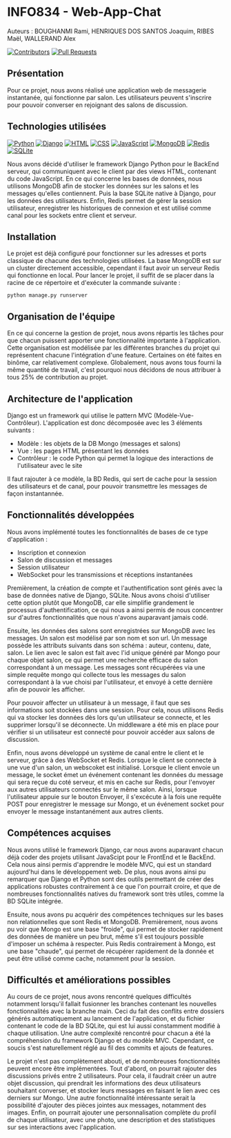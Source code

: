 # INFO834 - Web-App-Chat

Auteurs : BOUGHANMI Rami, HENRIQUES DOS SANTOS Joaquim, RIBES Maël, WALLERAND Alex

[![Contributors](https://img.shields.io/github/contributors/MaelRibes/Web-App-Chat)](https://github.com/MaelRibes/Web-App-Chat/graphs/contributors)
[![Pull Requests](https://img.shields.io/github/issues-pr-closed/MaelRibes/Web-App-Chat)](https://github.com/MaelRibes/Web-App-Chat/pulls?q=is%3Apr+is%3Aclosed)

## Présentation

Pour ce projet, nous avons réalisé une application web de messagerie instantanée, qui fonctionne par salon. Les
utilisateurs peuvent s'inscrire pour pouvoir converser en rejoignant des salons de discussion.

## Technologies utilisées

[![Python](https://img.shields.io/badge/Python-3776AB?style=for-the-badge&logo=python&logoColor=white)](https://www.python.org/)
[![Django](https://img.shields.io/badge/Django-092E20?style=for-the-badge&logo=django&logoColor=white)](https://www.djangoproject.com/)
[![HTML](https://img.shields.io/badge/HTML-239120?style=for-the-badge&logo=html5&logoColor=white)](https://developer.mozilla.org/fr/docs/Web/HTML)
[![CSS](https://img.shields.io/badge/CSS-239120?&style=for-the-badge&logo=css3&logoColor=white)](https://img.shields.io/badge/CSS-239120?&style=for-the-badge&logo=css3&logoColor=white)
[![JavaScript](https://img.shields.io/badge/JavaScript-323330?style=for-the-badge&logo=javascript&logoColor=F7DF1E)](https://www.javascript.com/)
[![MongoDB](https://img.shields.io/badge/MongoDB-%234ea94b.svg?style=for-the-badge&logo=mongodb&logoColor=white)](https://www.mongodb.com/fr-fr)
[![Redis](https://img.shields.io/badge/redis-%23DD0031.svg?style=for-the-badge&logo=redis&logoColor=white)](https://redis.io/)
[![SQLite](https://img.shields.io/badge/SQLite-07405E?style=for-the-badge&logo=sqlite&logoColor=white)](https://www.sqlite.org/index.html)

Nous avons décidé d'utiliser le framework Django Python pour le BackEnd serveur, qui communiquent avec le client par des
views HTML, contenant du code JavaScript. En ce qui concerne les bases de données, nous utilisons MongoDB afin de
stocker les données sur les salons et les messages qu'elles contiennent. Puis la base SQLite native à Django, pour les
données des utilisateurs. Enfin, Redis permet de gérer la session utilisateur, enregistrer les historiques de connexion
et est utilisé comme canal pour les sockets entre client et serveur.

## Installation

Le projet est déjà configuré pour fonctionner sur les adresses et ports classique de chacune des technologies utilisées.
La base MongoDB est sur un cluster directement accessible, cependant il faut avoir un serveur Redis qui fonctionne en
local.
Pour lancer le projet, il suffit de se placer dans la racine de ce répertoire et d'exécuter la commande suivante :

```
python manage.py runserver
```

## Organisation de l'équipe

En ce qui concerne la gestion de projet, nous avons répartis les tâches pour que chacun puissent apporter une
fonctionnalité importante à l'application. Cette organisation est modélisée par les différentes branches du projet qui
représentent chacune l'intégration d'une feature. Certaines on été faites en binôme, car relativement complexe.
Globalement, nous avons tous fourni la même quantité de travail, c'est pourquoi nous décidons de nous attribuer à tous
25% de contribution au projet.

## Architecture de l'application

Django est un framework qui utilise le pattern MVC (Modèle-Vue-Contrôleur). L'application est donc décomposée avec les 3
éléments suivants :

- Modèle : les objets de la DB Mongo (messages et salons)
- Vue : les pages HTML présentant les données
- Contrôleur : le code Python qui permet la logique des interactions de l'utilisateur avec le site

Il faut rajouter à ce modèle, la BD Redis, qui sert de cache pour la session des utilisateurs et de canal, pour pouvoir
transmettre les messages de façon instantannée.

## Fonctionnalités développées

Nous avons implémenté toutes les fonctionnalités de bases de ce type d'application :

- Inscription et connexion
- Salon de discussion et messages
- Session utilisateur
- WebSocket pour les transmissions et réceptions instantanées

Premièrement, la création de compte et l'authentification sont gérés avec la base de données native de Django, SQLite.
Nous avons choisi d'utiliser cette option plutôt que MongoDB, car elle simplifie grandement le processus
d'authentification, ce qui nous a ainsi permis de nous concentrer sur d'autres fonctionnalités que nous n'avons
auparavant jamais codé.

Ensuite, les données des salons sont enregistrées sur MongoDB avec les messages. Un salon est modélisé par son nom et
son url. Un message possède les attributs suivants dans son schéma : auteur, contenu, date, salon. Le lien avec le salon
est fait avec l'id unique généré par Mongo pour chaque objet salon, ce qui permet une recherche efficace du salon
correspondant à un message. Les messages sont récupérées via une simple requête mongo qui collecte tous les messages du
salon correspondant à la vue choisi par l'utilisateur, et envoyé à cette dernière afin de pouvoir les afficher.

Pour pouvoir affecter un utilisateur à un message, il faut que ses informations soit stockées dans une session. Pour
cela, nous utilisons Redis qui va stocker les données dès lors qu'un utilisateur se connecte, et les supprimer lorsqu'il
se déconnecte. Un middleware a été mis en place pour vérifier si un utilisateur est connecté pour pouvoir accéder aux
salons de discussion.

Enfin, nous avons développé un système de canal entre le client et le serveur, grâce à des WebSocket et Redis. Lorsque
le client se connecte à une vue d'un salon, un webscoket est initialisé. Lorsque le client envoie un message, le socket
émet un événement contenant les données du message qui sera reçue du coté serveur, et mis en cache sur Redis, pour
l'envoyer aux autres utilisateurs connectés sur le même salon. Ainsi, lorsque l'utilisateur appuie sur le bouton
Envoyer, il s'excécute à la fois une requête POST pour enregistrer le message sur Mongo, et un événement socket pour
envoyer le message instantanément aux autres clients.

## Compétences acquises

Nous avons utilisé le framework Django, car nous avons auparavant chacun déjà coder des projets utilisant JavaScipt pour
le FrontEnd et le BackEnd. Cela nous ainsi permis d'apprendre le modèle MVC, qui est un standard aujourd'hui dans le
développement web. De plus, nous avons ainsi pu remarquer que Django et Python sont des outils permettant de créer des
applications robustes contrairement à ce que l'on pourrait croire, et que de nombreuses fonctionnalités natives du
framework sont très utiles, comme la BD SQLite intégrée.

Ensuite, nous avons pu acquérir des compétences techniques sur les bases non relationnelles que sont Redis et MongoDB.
Premièrement, nous avons pu voir que Mongo est une base "froide", qui permet de stocker rapidement des données de
manière un peu brut, même s'il est toujours possible d'imposer un schéma à respecter. Puis Redis contrairement à Mongo,
est une base "chaude", qui permet de récupérer rapidement de la donnée et peut être utilisé comme cache, notamment pour
la session.

## Difficultés et améliorations possibles

Au cours de ce projet, nous avons rencontré quelques difficultés notamment lorsqu'il fallait fusionner les branches
contenant les nouvelles fonctionnalités avec la branche main. Ceci du fait des conflits entre dossiers générés
automatiquement au lancement de l'application, et du fichier contenant le code de la BD SQLite, qui est lui aussi
constamment modifié à chaque utilisation. Une autre complexité rencontré pour chacun a été la compréhension du framework
Django et du modèle MVC. Cependant, ce soucis s'est naturellement réglé au fil des commits et ajouts de features.

Le projet n'est pas complètement abouti, et de nombreuses fonctionnalités peuvent encore être implémentées. Tout
d'abord, on pourrait rajouter des discussions privés entre 2 utilisateurs. Pour cela, il faudrait créer un autre objet
discussion, qui prendrait les informations des deux utilisateurs souhaitant converser, et stocker leurs messages en
faisant le lien avec ces derniers sur Mongo. Une autre fonctionnalité intéressante serait la possibilité d'ajouter des
pièces jointes aux messages, notamment des images. Enfin, on pourrait ajouter une personnalisation complète du profil de
chaque utilisateur, avec une photo, une description et des statistiques sur ses interactions avec l'application.